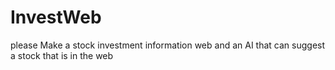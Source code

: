 # InvestWeb
please Make a stock investment information web and an AI that can suggest a stock that is in the web
